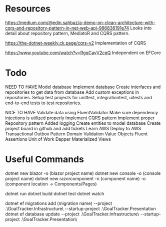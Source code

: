 # Resources
https://medium.com/@edin.sahbaz/a-demo-on-clean-architecture-with-cqrs-and-repository-pattern-in-net-web-api-986838191e74
Looks into detail about repository pattern, MediatoR and CQRS pattern.

https://the-dotnet-weekly.ck.page/cqrs-v2
Implementation of CQRS

https://www.youtube.com/watch?v=RgqCavV2cqQ
Independent on EFCore

# Todo
NEED TO HAVE
Model database
Implement database
Create interfaces and repositories to get data from database
Add custom exceptions in repositories.
Setup test projects for unittest, integrationtest, uitests and end-to-end tests to test repositories.

NICE TO HAVE
Validate data using FluentValidator
Make sure dependency injections is utilized properly
Implement CQRS pattern
Implement proper Repository pattern
Added logging
Create entities to model database
Create project board in github and add tickets
Learn AWS
Deploy to AWS
Transactional Outbox Pattern
Domain Validation
Value Objects
Fluent Assertions
Unit of Work
Dapper
Materialized Views

# Useful Commands
dotnet new blazor -o (blazor project name)
dotnet new console -o (console project name)
dotnet new razorcomponent -n (component name) -o (component location -> Components/Pages)

dotnet run
dotnet build
dotnet test
dotnet watch

dotnet ef migrations add (migration name) --project .\GoalTracker.Infrastructure\ --startup-project .\GoalTracker.Presentation\
dotnet ef database update --project .\GoalTracker.Infrastructure\ --startup-project .\GoalTracker.Presentation\